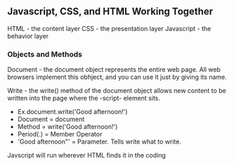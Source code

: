 ##  Javascript, CSS, and HTML Working Together

HTML - the content layer
CSS - the presentation layer
Javascript - the behavior layer

### Objects and Methods

Document - the document object represents the entire web page.  All web browsers implement this obhject, and you can use it just by giving its name.

Write - the write() method of the document object allows new content to be written into the page where the -script- element sits.

- Ex.document.write('Good afternoon!')
- Document = document
- Method = write('Good afternoon!')
- Period(.) = Member Operator
- 'Good afternoon"' = Parameter.  Tells write what to write.

Javscript will run wherever HTML finds it in the coding
